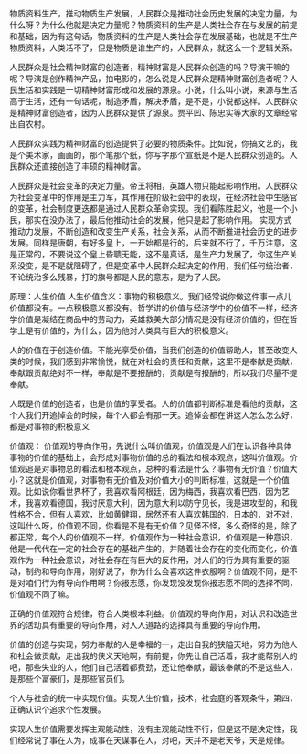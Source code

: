 
物质资料生产，推动物质生产发展，人民群众是推动社会历史发展的决定力量，为什么呀？为什么他就是决定力量呢？物质资料的生产是人类社会存在与发展的前提和基础，因为有这句话，物质资料的生产是人类社会存在发展基础，也就是不生产物质资料，人类活不了，但是物质是谁生产的，人民群众，就这么一个逻辑关系。

人民群众是社会精神财富的创造者，精神财富是人民群众创造的吗？导演干嘛的呢？导演是创作精神产品，拍电影的，怎么说是人民群众是精神财富创造者呢？人民生活和实践是一切精神财富形成和发展的源泉。小说，什么叫小说，来源与生活高于生活，还有一句话呢，制造矛盾，解决矛盾，是不是，小说都这样。人民群众是精神财富创造者，因为人民群众提供了源泉。贾平凹、陈忠实等大家的文章经常出自农村。

人民群众实践为精神财富的创造提供了必要的物质条件。比如说，你搞文艺的，我是个美术家，画画的，那个笔那个纸，你写字那个宣纸是不是人民群众创造的。人民群众还直接创造了丰硕的精神财富。

人民群众是社会变革的决定力量。帝王将相，英雄人物只能起影响作用。人民群众为社会变革中的作用是主力军，其作用在阶级社会中的表现，在经济社会中生感官的变革，社会制度更迭都是通过人民群众革命实现。我们看陈胜起义，他是一个小民，那实在没办法了，最后他推动社会的发展，他只是起了影响作用。
实现方式推动力发展，不断创造和改变生产关系，社会关系，从而不断推进社会历史的进步发展。同样是唐朝，有好多皇上，一开始都是行的，后来就不行了，千万注意，这是正常的，不要说这个皇上昏聩无能，这不是真话，是生产力发展了，你这生产关系没变，是不是就阻碍了，但是变革中人民群众起决定的作用，我们任何统治者，不论统治多么残暴，打的旗号都是人民的意志，是为了人民。

原理：人生价值
人生价值含义：事物的积极意义。我们经常说你做这件事一点儿价值都没有。一点积极意义都没有。哲学讲的价值与经济学中的价值不一样，经济学价值是凝结在商品中的劳动力，英雄救美大部分情况是没有经济价值的，但在哲学上是有价值的，为什么，因为他对人类具有巨大的积极意义。

人的价值在于创造价值。不能光享受价值，当我们创造的价值帮助人，甚至改变人类的时候，我们感到非常愉悦，就在对社会的责任和贡献，这里不是奉献是贡献，奉献跟贡献绝对不一样，奉献是不要报酬的，贡献是有报酬的，所以我们尽量不提奉献。

人既是价值的创造者，也是价值的享受者。人的价值都判断标准是看他的贡献，这个人我们开追悼会的时候，每个人都会有那一天。追悼会都在讲这人怎么怎么好，都是对事物的积极意义

价值观：
价值观的导向作用，先说什么叫价值观，价值观是人们在认识各种具体事物的价值的基础上，会形成对事物价值的总的看法和根本观点，这叫价值观。价值观追是对事物总的看法和根本观点，总种的看法是什么？事物有无价值？价值大小？这就是价值观，对事物有无价值及对价值大小的判断标准，这就是一个价值观。比如说你看世界杯了，我喜欢看阿根廷，因为梅西，我喜欢看巴西，因为艺术，我喜欢看德国，我讨厌意大利，因为意大利以防守见长，我是进攻型的，和我性格不合，但有人喜欢，比如黄健翔，居然还有人喜欢韩国的，日本的，对不对，这叫什么呀，价值观不同，你看是不是有无价值？见怪不怪，多么奇怪的是，除了都正常，每个人的价值观不一样。价值观作为一种社会意识，价值观是一种意识，他是一代代在一定的社会存在的基础产生的，并随着社会存在的变化而变化，价值观作为一种社会意识，对社会存在有巨大的反作用，对人们的行为具有重要的驱动，制约和导向作用，刚好说了，你为什么会喜欢这件衣服啊？价值观不同，是不是对咱们行为有导向作用啊？你报志愿，你发现没发现你报志愿不同的选择不同，价值观不同了嘛。

正确的价值观符合规律，符合人类根本利益。价值观的导向作用，对认识和改造世界的活动具有重要的导向作用，对人人道路的选择具有重要的导向作用。

价值的创造与实现，努力奉献的人是幸福的一，走出自我的狭隘天地，努力为他人和社会做贡献，走出我的侠义天地啊，有前提，你先让自己活着，我才能帮别人的吧，那些失业的人，他们自己活着都费劲，还让他奉献，最该奉献的不是这些人，是那些个富豪们，是那些官员们。

个人与社会的统一中实现价值。实现人生价值，技术，社会庭的客观条件，第四，正确认识个追求个性发展。

实现人生价值需要发挥主观能动性，没有主观能动性不行，但是这不是决定性，我们经常说了事在人为，成事在天谋事在人，对吧，天并不是老天爷，天是规律。
  